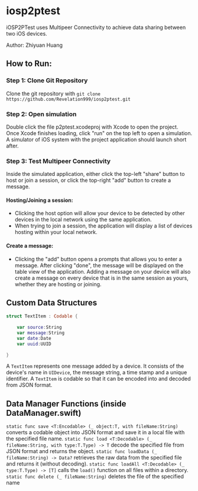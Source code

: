 # iosp2ptest
iOSP2PTest uses Multipeer Connectivity to achieve data sharing between two iOS devices.

Author: Zhiyuan Huang

## How to Run:
### Step 1: Clone Git Repository
Clone the git repository with `git clone https://github.com/Revelation999/iosp2ptest.git`

### Step 2: Open simulation
Double click the file p2ptest.xcodeproj with Xcode to open the project. Once Xcode finishes loading, click "run" on the top left to open a simulation. 
A simulator of iOS system with the project application should launch short after.

### Step 3: Test Multipeer Connectivity
Inside the simulated application, either click the top-left "share" button to host or join a session, or click the top-right "add" button to create a message.
#### Hosting/Joining a session:
- Clicking the host option will allow your device to be detected by other devices in the local network using the same application.
- When trying to join a session, the application will display a list of devices hosting within your local network.
#### Create a message:
- Clicking the "add" button opens a prompts that allows you to enter a message. After clicking "done", the message will be displayed on the table view of the application.
  Adding a message on your device will also create a message on every device that is in the same session as yours, whether they are hosting or joining.
  
## Custom Data Structures
```swift
struct TextItem : Codable {
    
    var source:String
    var message:String
    var date:Date
    var uuid:UUID
    
}
```

A `TextItem` represents one message added by a device. It consists of the device's name in `UIDevice`, the message string, a time stamp and a unique identifier. 
A `TextItem` is codable so that it can be encoded into and decoded from JSON format.

## Data Manager Functions (inside DataManager.swift)
`static func save <T:Encodable> (_ object:T, with fileName:String)` converts a codable object into JSON format and save it in a local file with the specified file name.
`static func load <T:Decodable> (_ fileName:String, with type:T.Type) -> T` decode the specified file from JSON format and returns the object.
`static func loadData (_ fileName:String) -> Data?` retrieves the raw data from the specified file and returns it (without decoding).
`static func loadAll <T:Decodable> (_ type:T.Type) -> [T]` calls the `load()` function on all files within a directory.
`static func delete (_ fileName:String)` deletes the file of the specified name
